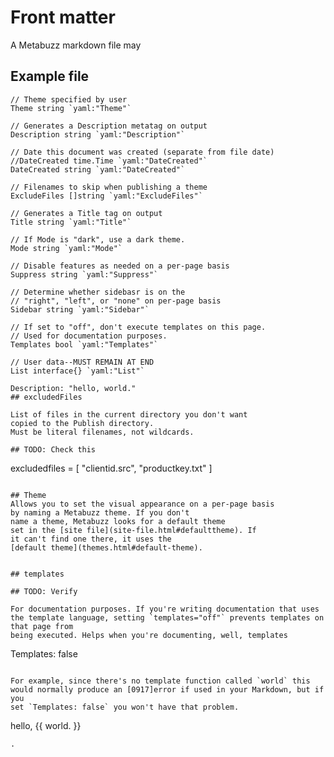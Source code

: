 # Front matter

A Metabuzz markdown file may

## Example file
	// Theme specified by user
	Theme string `yaml:"Theme"`

	// Generates a Description metatag on output
	Description string `yaml:"Description"`

	// Date this document was created (separate from file date)
	//DateCreated time.Time `yaml:"DateCreated"`
	DateCreated string `yaml:"DateCreated"`

	// Filenames to skip when publishing a theme
	ExcludeFiles []string `yaml:"ExcludeFiles"`

	// Generates a Title tag on output
	Title string `yaml:"Title"`

	// If Mode is "dark", use a dark theme.
	Mode string `yaml:"Mode"`

	// Disable features as needed on a per-page basis
	Suppress string `yaml:"Suppress"`

	// Determine whether sidebasr is on the
	// "right", "left", or "none" on per-page basis
	Sidebar string `yaml:"Sidebar"`

	// If set to "off", don't execute templates on this page.
	// Used for documentation purposes.
	Templates bool `yaml:"Templates"`

	// User data--MUST REMAIN AT END
	List interface{} `yaml:"List"`

```
Description: "hello, world."
## excludedFiles

List of files in the current directory you don't want
copied to the Publish directory.
Must be literal filenames, not wildcards.

## TODO: Check this

```
excludedfiles = [ "clientid.src", "productkey.txt" ]
```

## Theme
Allows you to set the visual appearance on a per-page basis
by naming a Metabuzz theme. If you don't
name a theme, Metabuzz looks for a default theme
set in the [site file](site-file.html#defaulttheme). If
it can't find one there, it uses the 
[default theme](themes.html#default-theme).


## templates

## TODO: Verify

For documentation purposes. If you're writing documentation that uses the template language, setting `templates="off"` prevents templates on that page from
being executed. Helps when you're documenting, well, templates

```
Templates: false
```

For example, since there's no template function called `world` this
would normally produce an [0917]error if used in your Markdown, but if you 
set `Templates: false` you won't have that problem.
```
hello, {{ world. }}
```
.
